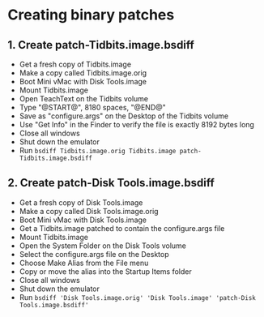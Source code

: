 # Creating binary patches

## 1. Create patch-Tidbits.image.bsdiff

* Get a fresh copy of Tidbits.image
* Make a copy called Tidbits.image.orig
* Boot Mini vMac with Disk Tools.image
* Mount Tidbits.image
* Open TeachText on the Tidbits volume
* Type "@START@", 8180 spaces, "@END@"
* Save as "configure.args" on the Desktop of the Tidbits volume
* Use "Get Info" in the Finder to verify the file is exactly 8192 bytes long
* Close all windows
* Shut down the emulator
* Run `bsdiff Tidbits.image.orig Tidbits.image patch-Tidbits.image.bsdiff`

## 2. Create patch-Disk Tools.image.bsdiff

* Get a fresh copy of Disk Tools.image
* Make a copy called Disk Tools.image.orig
* Boot Mini vMac with Disk Tools.image
* Get a Tidbits.image patched to contain the configure.args file
* Mount Tidbits.image
* Open the System Folder on the Disk Tools volume
* Select the configure.args file on the Desktop
* Choose Make Alias from the File menu
* Copy or move the alias into the Startup Items folder
* Close all windows
* Shut down the emulator
* Run `bsdiff 'Disk Tools.image.orig' 'Disk Tools.image' 'patch-Disk Tools.image.bsdiff'`
